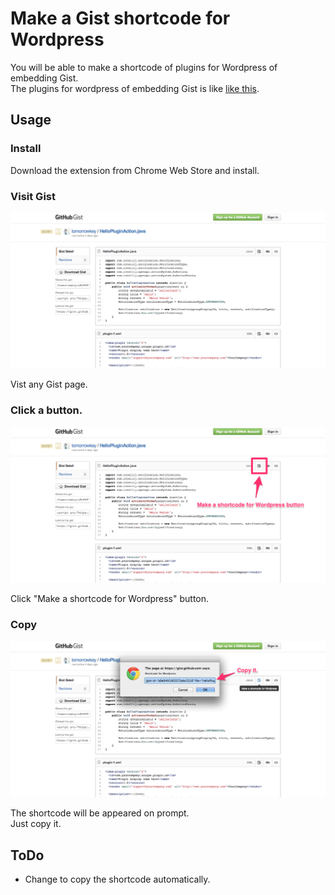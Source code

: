 # Make a Gist shortcode for Wordpress

You will be able to make a shortcode of plugins for Wordpress of embedding Gist.  
The plugins for wordpress of embedding Gist is like [like this](http://wordpress.org/plugins/embed-github-gist/).

## Usage

### Install

Download the extension from Chrome Web Store and install.

### Visit Gist

![Gist page](static/gist-page.png)

Vist any Gist page.

### Click a button.

![Make a shortcode for Wordpress Button](static/make-a-shortcode-for-wordpress-button.png)

Click "Make a shortcode for Wordpress" button.

### Copy

![The shortcode on prompt](static/the-shortcode-on-prompt.png)

The shortcode will be appeared on prompt.  
Just copy it.

## ToDo

* Change to copy the shortcode automatically.

